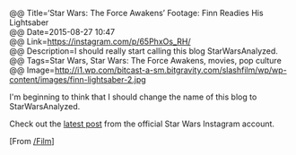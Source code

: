 @@ Title=‘Star Wars: The Force Awakens’ Footage: Finn Readies His Lightsaber  
@@ Date=2015-08-27 10:47  
@@ Link=https://instagram.com/p/65PhxOs_RH/  
@@ Description=I should really start calling this blog StarWarsAnalyzed.  
@@ Tags=Star Wars, Star Wars: The Force Awakens, movies, pop culture  
@@ Image=http://i1.wp.com/bitcast-a-sm.bitgravity.com/slashfilm/wp/wp-content/images/finn-lightsaber-2.jpg  

I'm beginning to think that I should change the name of this blog to StarWarsAnalyzed. 

Check out the [latest post][insta] from the official Star Wars Instagram account.

[From [/Film][sf]]

[insta]: https://instagram.com/p/65PhxOs_RH/
[sf]: http://www.slashfilm.com/the-force-awakens-footage/